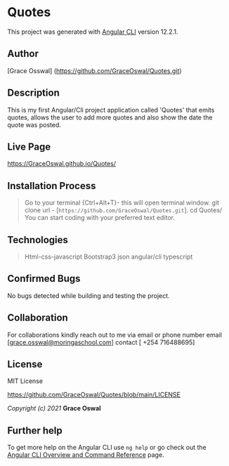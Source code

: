 # Quotes

This project was generated with [Angular CLI](https://github.com/angular/angular-cli) version 12.2.1.

## Author

[Grace Osswal] (<https://github.com/GraceOswal/Quotes.git>)

## Description

This is my first Angular/Cli project application called 'Quotes' that emits quotes, allows the user to add more quotes and also show the date the quote was posted.

## Live Page

<https://GraceOswal.github.io/Quotes/>

## Installation Process

> Go to your terminal {Ctrl+Alt+T}- this will open terminal window.
>git clone url - [```https://github.com/GraceOswal/Quotes.git```].
>cd Quotes/
>You can start coding with your preferred text editor.

## Technologies

>Html-css-javascript
>Bootstrap3
>json
>angular/cli
>typescript

## Confirmed Bugs

No bugs detected while building and testing the project.

## Collaboration

For collaborations kindly reach out to me via email or phone number
email [grace.osswal@moringaschool.com]
contact [ +254 716488695]

## License

MIT License

<https://github.com/GraceOswal/Quotes/blob/main/LICENSE>

_Copyright (c) 2021_ **Grace Oswal**

## Further help

To get more help on the Angular CLI use `ng help` or go check out the [Angular CLI Overview and Command Reference](https://angular.io/cli) page.
